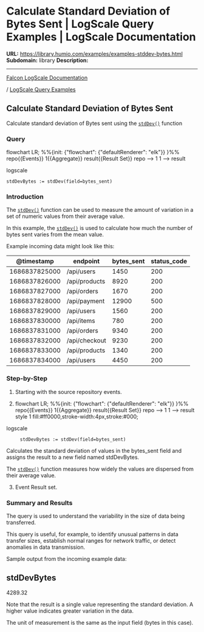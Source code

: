# Calculate Standard Deviation of Bytes Sent | LogScale Query Examples | LogScale Documentation

**URL:** https://library.humio.com/examples/examples-stddev-bytes.html
**Subdomain:** library
**Description:** 

---

[Falcon LogScale Documentation](https://library.humio.com)

/ [LogScale Query Examples](examples.html)

## Calculate Standard Deviation of Bytes Sent

Calculate standard deviation of Bytes sent using the [`stdDev()`](https://library.humio.com/data-analysis/functions-stddev.html) function 

### Query

flowchart LR; %%{init: {"flowchart": {"defaultRenderer": "elk"}} }%% repo{{Events}} 1{{Aggregate}} result{{Result Set}} repo --> 1 1 --> result

logscale
    
    
    stdDevBytes := stdDev(field=bytes_sent)

### Introduction

The [`stdDev()`](https://library.humio.com/data-analysis/functions-stddev.html) function can be used to measure the amount of variation in a set of numeric values from their average value. 

In this example, the [`stdDev()`](https://library.humio.com/data-analysis/functions-stddev.html) is used to calculate how much the number of bytes sent varies from the mean value. 

Example incoming data might look like this: 

@timestamp| endpoint| bytes_sent| status_code  
---|---|---|---  
1686837825000| /api/users| 1450| 200  
1686837826000| /api/products| 8920| 200  
1686837827000| /api/orders| 1670| 200  
1686837828000| /api/payment| 12900| 500  
1686837829000| /api/users| 1560| 200  
1686837830000| /api/items| 780| 200  
1686837831000| /api/orders| 9340| 200  
1686837832000| /api/checkout| 9230| 200  
1686837833000| /api/products| 1340| 200  
1686837834000| /api/users| 4450| 200  
  
### Step-by-Step

  1. Starting with the source repository events.

  2. flowchart LR; %%{init: {"flowchart": {"defaultRenderer": "elk"}} }%% repo{{Events}} 1{{Aggregate}} result{{Result Set}} repo --> 1 1 --> result style 1 fill:#ff0000,stroke-width:4px,stroke:#000;

logscale
         
         stdDevBytes := stdDev(field=bytes_sent)

Calculates the standard deviation of values in the bytes_sent field and assigns the result to a new field named stdDevBytes. 

The [`stdDev()`](https://library.humio.com/data-analysis/functions-stddev.html) function measures how widely the values are dispersed from their average value. 

  3. Event Result set.




### Summary and Results

The query is used to understand the variability in the size of data being transferred. 

This query is useful, for example, to identify unusual patterns in data transfer sizes, establish normal ranges for network traffic, or detect anomalies in data transmission. 

Sample output from the incoming example data: 

stdDevBytes  
---  
4289.32  
  
Note that the result is a single value representing the standard deviation. A higher value indicates greater variation in the data. 

The unit of measurement is the same as the input field (bytes in this case).
